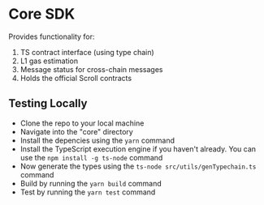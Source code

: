 # Core SDK
Provides functionality for:
1. TS contract interface (using type chain)
2. L1 gas estimation
3. Message status for cross-chain messages
4. Holds the official Scroll contracts

## Testing Locally
- Clone the repo to your local machine
- Navigate into the "core" directory
- Install the depencies using the `yarn` command
- Install the TypeScript execution engine if you haven't already. You can use the `npm install -g ts-node` command
- Now generate the types using the `ts-node src/utils/genTypechain.ts` command
- Build by running the `yarn build` command
- Test by running the `yarn test` command
